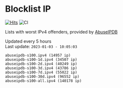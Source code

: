 # Blocklist IP

[![Hits](https://hits.seeyoufarm.com/api/count/incr/badge.svg?url=https%3A%2F%2Fgithub.com%2Fborestad%2Fblocklist-ip%2F&count_bg=%2379C83D&title_bg=%23555555&icon=&icon_color=%23E7E7E7&title=hits&edge_flat=false)](https://hits.seeyoufarm.com)  ![CI](https://img.shields.io/github/workflow/status/borestad/blocklist-ip/CI?style=flat-square)

Lists with worst IPv4 offenders, provided by [AbuseIPDB](https://www.abuseipdb.com/)

<!-- FOOTER-PLACEHOLDER -->
Updated every 5 hours<br>
Last update: `2023-01-03 - 10:05:03`
```
abuseipdb-s100.ipv4 (14957 ip)
abuseipdb-s100-1d.ipv4 (34507 ip)
abuseipdb-s100-2d.ipv4 (40249 ip)
abuseipdb-s100-3d.ipv4 (43786 ip)
abuseipdb-s100-7d.ipv4 (55022 ip)
abuseipdb-s100-30d.ipv4 (96552 ip)
abuseipdb-s100-all.ipv4 (140178 ip)
```
